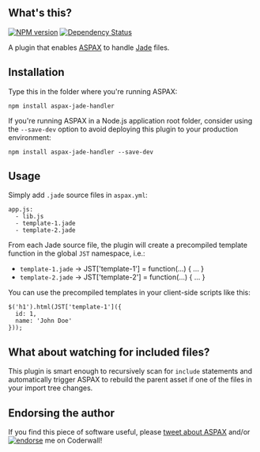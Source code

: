 ## What's this?
[![NPM version](https://badge.fury.io/js/aspax-jade-handler.png)](http://badge.fury.io/js/aspax-jade-handler)
[![Dependency Status](https://david-dm.org/icflorescu/aspax-jade-handler.png)](https://david-dm.org/icflorescu/aspax-jade-handler)

A plugin that enables [ASPAX](http://aspax.github.io) to handle [Jade](http://jade-lang.com) files.

## Installation
Type this in the folder where you're running ASPAX:

    npm install aspax-jade-handler

If you're running ASPAX in a Node.js application root folder, consider using the `--save-dev` option to avoid deploying this plugin to your production environment:

    npm install aspax-jade-handler --save-dev

## Usage
Simply add `.jade` source files in `aspax.yml`:

    app.js:
      - lib.js
      - template-1.jade
      - template-2.jade

From each Jade source file, the plugin will create a precompiled template function in the global `JST` namespace, i.e.:

- `template-1.jade` -> JST['template-1'] = function(...) { ... }
- `template-2.jade` -> JST['template-2'] = function(...) { ... }

You can use the precompiled templates in your client-side scripts like this:

    $('h1').html(JST['template-1']({
      id: 1,
      name: 'John Doe'
    }));

## What about watching for included files?
This plugin is smart enough to recursively scan for `include` statements and automatically trigger ASPAX to rebuild the parent asset if one of the files in your import tree changes.

## Endorsing the author
If you find this piece of software useful, please [tweet about ASPAX](http://twitter.com/share?text=Checkout%20ASPAX%2C%20the%20simple%20Node.js%20asset%20packager!&url=http%3A%2F%2Faspax.github.io&hashtags=aspax&via=icflorescu) and/or [![endorse](https://api.coderwall.com/icflorescu/endorsecount.png)](https://coderwall.com/icflorescu) me on Coderwall!

